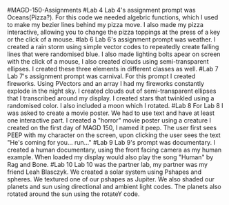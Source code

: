 #MAGD-150-Assignments
#Lab 4
  Lab 4's assignment prompt was Oceans(Pizza?). For this code we needed algebric functions, which I used to make my bezier lines behind my pizza move. I also made my pizza interactive, allowing you to change the pizza toppings at the press of a key or the click of a mouse. 
#lab 6
  Lab 6's assignment prompt was weather. I created a rain storm using simple vector codes to repeatedly create falling lines that were randomised blue. I also made lighting bolts apear on screen with the click of a mouse, I also created clouds using semi-transparent ellipses. I created these three elements in different classes as well. 
#Lab 7
  Lab 7's assignment prompt was carnival. For this prompt I created fireworks. Using PVectors and an array I had my fireworks constantly explode in the night sky. I created clouds out of semi-transparent ellipses that I transcribed around my display. I created stars that twinkled using a randomised color. I also included a moon which I rotated. 
#Lab 8 
  For Lab 8 I was asked to create a movie poster. We had to use text and have at least one interactive part. I created a "horror" movie poster using a creature I created on the first day of MAGD 150, I named it peep. The user first sees PEEP with my character on the screen, upon clicking the user sees the text "He's coming for you... run..."
#Lab 9
  Lab 9's prompt was documentary. I created a human documentary, using the front facing camera as my human example. When loaded my display would also play the song "Human" by Rag and Bone.
#Lab 10
  Lab 10 was the partner lab, my partner was my friend Leah Blasczyk. We created a solar system using Pshapes and spheres. We textured one of our pshapes as Jupiter. We also shaded our planets and sun using directional and ambient light codes. The planets also rotated around the sun using the rotateY code. 
